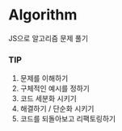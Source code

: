 # Algorithm

JS으로 알고리즘 문제 풀기

### TIP

1. 문제를 이해하기
2. 구체적인 예시를 정하기
3. 코드 세분화 시키기
4. 해결하기 / 단순화 시키기
5. 코드를 되돌아보고 리팩토링하기
